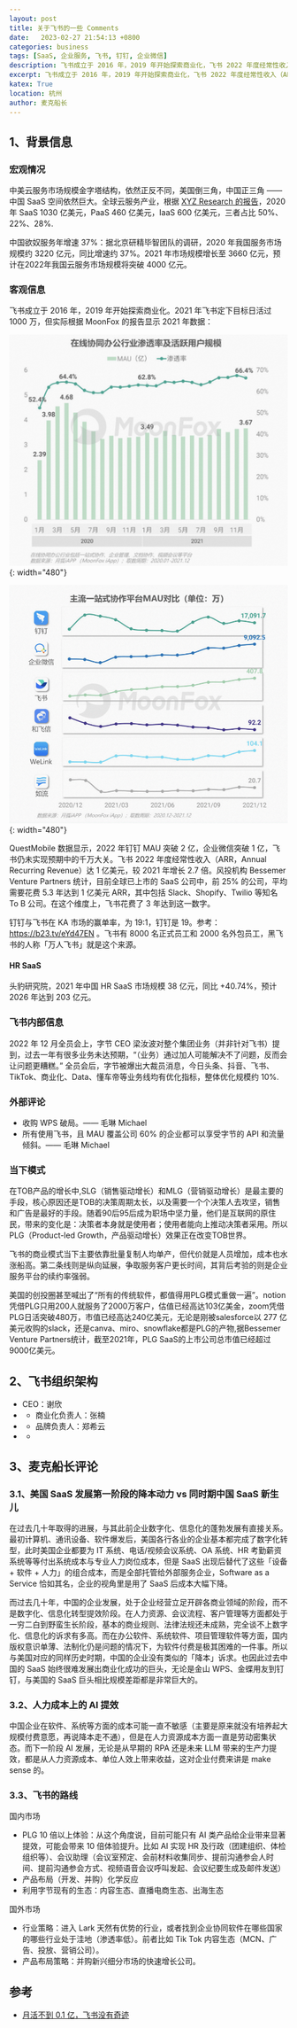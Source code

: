 ```yaml
---
layout: post
title: 关于飞书的一些 Comments
date:   2023-02-27 21:54:13 +0800
categories: business
tags: [SaaS, 企业服务, 飞书, 钉钉, 企业微信]
description: 飞书成立于 2016 年，2019 年开始探索商业化，飞书 2022 年度经常性收入（ARR，Annual Recurring Revenue）达 1 亿美元，较 2021 年增长 2.7 倍。但 QuestMobile 数据显示，2022 年钉钉 MAU 突破 2 亿，企业微信突破 1 亿，飞书仍未实现预期中的千万大关。
excerpt: 飞书成立于 2016 年，2019 年开始探索商业化，飞书 2022 年度经常性收入（ARR，Annual Recurring Revenue）达 1 亿美元，较 2021 年增长 2.7 倍。但 QuestMobile 数据显示，2022 年钉钉 MAU 突破 2 亿，企业微信突破 1 亿，飞书仍未实现预期中的千万大关。
katex: True
location: 杭州
author: 麦克船长
---
```


## 1、背景信息

### 宏观情况

中美云服务市场规模金字塔结构，依然正反不同，美国倒三角，中国正三角 —— 中国 SaaS 空间依然巨大。全球云服务产业，根据 [XYZ Research 的报告](https://xyz-research.com/uploads/20221230/ab5156661a338550ee2add92b0fc3959.pdf)，2020 年 SaaS 1030 亿美元，PaaS 460 亿美元，IaaS 600 亿美元，三者占比 50%、22%、28%.

中国欲奴服务年增速 37%：据北京研精毕智团队的调研，2020 年我国服务市场规模约 3220 亿元，同比增速约 37%。2021 年市场规模增长至 3660 亿元，预计在2022年我国云服务市场规模将突破 4000 亿元。

### 客观信息

飞书成立于 2016 年，2019 年开始探索商业化。2021 年飞书定下目标日活过 1000 万，但实际根据 MoonFox 的报告显示 2021 年数据：

![](/img/src/2023/02/lark-2.png){: width="480"}

![](/img/src/2023/02/lark-1.png){: width="480"}

QuestMobile 数据显示，2022 年钉钉 MAU 突破 2 亿，企业微信突破 1 亿，飞书仍未实现预期中的千万大关。飞书 2022 年度经常性收入（ARR，Annual Recurring Revenue）达 1 亿美元，较 2021 年增长 2.7 倍。风投机构 Bessemer Venture Partners 统计，目前全球已上市的 SaaS 公司中，前 25% 的公司，平均需要花费 5.3 年达到 1 亿美元 ARR，其中包括 Slack、Shopify、Twilio 等知名 To B 公司。在这个维度上，飞书花费了 3 年达到这一数字。

钉钉与飞书在 KA 市场的赢单率，为 19:1，钉钉是 19。参考：https://b23.tv/eYd47EN 。飞书有 8000 名正式员工和 2000 名外包员工，黑飞书的人称「万人飞书」就是这个来源。

#### HR SaaS

头豹研究院，2021 年中国 HR SaaS 市场规模 38 亿元，同比 +40.74%，预计 2026 年达到 203 亿元。

### 飞书内部信息

2022 年 12 月全员会上，字节 CEO 梁汝波对整个集团业务（并非针对飞书）提到，过去一年有很多业务未达预期，“（业务）通过加人可能解决不了问题，反而会让问题更糟糕。” 全员会后，字节被爆出大裁员消息，今日头条、抖音、飞书、TikTok、商业化、Data、懂车帝等业务线均有优化指标，整体优化规模约 10%.

### 外部评论

* 收购 WPS 破局。—— 毛琳 Michael
* 所有使用飞书，且 MAU 覆盖公司 60% 的企业都可以享受字节的 API 和流量倾斜。—— 毛琳 Michael

### 当下模式

在TOB产品的增长中,SLG（销售驱动增长）和MLG（营销驱动增长）是最主要的手段，核心原因还是TOB的决策周期太长，以及需要一个个决策人去攻坚，销售和广告是最好的手段。随着90后95后成为职场中坚力量，他们是互联网的原住民，带来的变化是：决策者本身就是使用者；使用者能向上推动决策者采用。所以PLG（Product-led Growth，产品驱动增长）效果正在改变TOB世界。

飞书的商业模式当下主要依靠批量复制人均单产，但代价就是人员增加，成本也水涨船高。第二条线则是纵向延展，争取服务客户更长时间，其背后考验的则是企业服务平台的续约率强弱。

美国的创投圈甚至喊出了“所有的传统软件，都值得用PLG模式重做一遍”。notion凭借PLG只用200人就服务了2000万客户，估值已经高达103亿美金，zoom凭借PLG日活突破480万，市值已经高达240亿美元，无论是刚被salesforce以 277 亿美元收购的slack，还是canva、miro、snowflake都是PLG的产物,据Bessemer Venture Partners统计，截至2021年，PLG SaaS的上市公司总市值已经超过9000亿美元。

## 2、飞书组织架构

* CEO：谢欣
* * 商业化负责人：张楠
* * 品牌负责人：郑希云
* * 

## 3、麦克船长评论

### 3.1、美国 SaaS 发展第一阶段的降本动力 vs 同时期中国 SaaS 新生儿

在过去几十年取得的进展，与其此前企业数字化、信息化的蓬勃发展有直接关系。最初计算机、通讯设备、软件爆发后，美国各行各业的企业基本都完成了数字化转型，此时美国企业都要为 IT 系统、电话/视频会议系统、OA 系统、HR 考勤薪资系统等等付出系统成本与专业人力岗位成本，但是 SaaS 出现后替代了这些「设备 + 软件 + 人力」的组合成本，而是全部托管给外部服务企业，Software as a Service 恰如其名，企业的视角里是用了 SaaS 后成本大幅下降。

而过去几十年，中国的企业发展，处于企业经营立足开辟各商业领域的阶段，而不是数字化、信息化转型提效阶段。在人力资源、会议流程、客户管理等方面都处于一穷二白到野蛮生长阶段，基本的商业规则、法律法规还未成熟，完全谈不上数字化、信息化的诉求有多高。而在办公软件、系统软件、项目管理软件等方面，国内版权意识单薄、法制化仍是问题的情况下，为软件付费是极其困难的一件事。所以与美国对应的同样历史时期，中国的企业没有类似的「降本」诉求。也因此过去中国的 SaaS 始终很难发展出商业化成功的巨头，无论是金山 WPS、金蝶用友到钉钉，与美国的 SaaS 巨头相比规模差距都是非常巨大的。

### 3.2、人力成本上的 AI 提效

中国企业在软件、系统等方面的成本可能一直不敏感（主要是原来就没有培养起大规模付费意愿，再说降本走不通），但是在人力资源成本方面一直是劳动密集状态。而下一阶段 AI 发展，无论是从早期的 RPA 还是未来 LLM 带来的生产力提效，都是从人力资源成本、单位人效上带来收益，这对企业付费来讲是 make sense 的。

### 3.3、飞书的路线

国内市场

* PLG 10 倍以上体验：从这个角度说，目前可能只有 AI 类产品给企业带来显著提效，可能会带来 10 倍体验提升。比如 AI 实现 HR 及行政（团建组织、体检组织等）、会议助理（会议室预定、会前材料收集同步、提前沟通参会人时间、提前沟通参会方式、视频语音会议呼叫发起、会议纪要生成及邮件发送）
* 产品布局（开发、并购）化学反应
* 利用字节现有的生态：内容生态、直播电商生态、出海生态

国外市场

* 行业策略：进入 Lark 天然有优势的行业，或者找到企业协同软件在哪些国家的哪些行业处于洼地（渗透率低）。前者比如 Tik Tok 内容生态（MCN、广告、投放、营销公司）。
* 产品布局策略：并购新兴细分市场的快速增长公司。

## 参考

* [月活不到 0.1 亿，飞书没有奇迹](https://www.tmtpost.com/6416776.html)